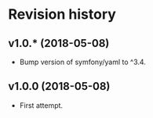 Revision history
=================================



v1.0.* (2018-05-08)
---------------------------------

* Bump version of symfony/yaml to ^3.4.



v1.0.0 (2018-05-08)
---------------------------------

* First attempt.
